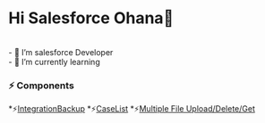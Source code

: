 <h1>Hi Salesforce Ohana👋</h1></br>
- 👀 I’m salesforce Developer</br>
- 🌱 I’m currently learning
<h3>⚡ Components</h3>
    *⚡<a href="https://github.com/RoshinaAzmat99/IntegrationBackup">IntegrationBackup</a>
    *⚡<a href="https://github.com/RoshinaAzmat99/CaseList">CaseList</a>
    *⚡<a href="https://github.com/RoshinaAzmat99/Backup">Multiple File Upload/Delete/Get</a>
